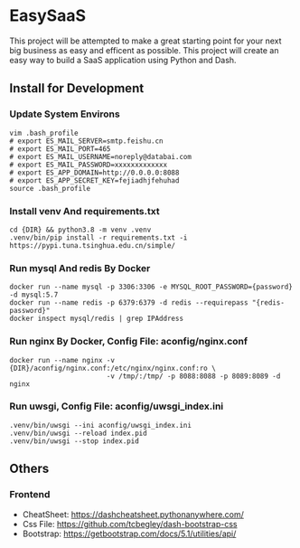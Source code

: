 # EasySaaS

This project will be attempted to make a great starting point for your next big business as easy and efficent as possible. This project will create an easy way to build a SaaS
application using Python and Dash.

## Install for Development

### Update System Environs

```
vim .bash_profile
# export ES_MAIL_SERVER=smtp.feishu.cn
# export ES_MAIL_PORT=465
# export ES_MAIL_USERNAME=noreply@databai.com
# export ES_MAIL_PASSWORD=xxxxxxxxxxxxx
# export ES_APP_DOMAIN=http://0.0.0.0:8088
# export ES_APP_SECRET_KEY=fejiadhjfehuhad
source .bash_profile
```

### Install venv And requirements.txt

```
cd {DIR} && python3.8 -m venv .venv
.venv/bin/pip install -r requirements.txt -i https://pypi.tuna.tsinghua.edu.cn/simple/
```

### Run mysql And redis By Docker

```
docker run --name mysql -p 3306:3306 -e MYSQL_ROOT_PASSWORD={password} -d mysql:5.7
docker run --name redis -p 6379:6379 -d redis --requirepass "{redis-password}"
docker inspect mysql/redis | grep IPAddress
```

### Run nginx By Docker, Config File: aconfig/nginx.conf

```
docker run --name nginx -v {DIR}/aconfig/nginx.conf:/etc/nginx/nginx.conf:ro \ 
                        -v /tmp/:/tmp/ -p 8088:8088 -p 8089:8089 -d nginx
```

### Run uwsgi, Config File: aconfig/uwsgi_index.ini

```
.venv/bin/uwsgi --ini aconfig/uwsgi_index.ini
.venv/bin/uwsgi --reload index.pid
.venv/bin/uwsgi --stop index.pid
```

## Others

### Frontend

- CheatSheet: https://dashcheatsheet.pythonanywhere.com/
- Css File: https://github.com/tcbegley/dash-bootstrap-css
- Bootstrap: https://getbootstrap.com/docs/5.1/utilities/api/
